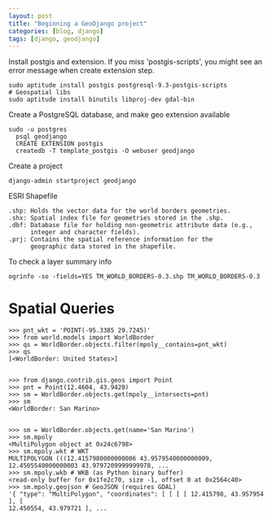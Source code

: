 ```yaml
---
layout: post
title: "Beginning a GeoDjango project"
categories: [blog, django]
tags: [django, geodjango]
---
```


Install postgis and extension. If you miss 'postgis-scripts', 
you might see an error message when create extension step. 

    sudo aptitude install postgis postgresql-9.3-postgis-scripts
    # Geospatial libs
    sudo aptitude install binutils libproj-dev gdal-bin

Create a PostgreSQL database, and make geo extension available

    sudo -u postgres
      psql geodjango
      CREATE EXTENSION postgis
      createdb -T template_postgis -O webuser geodjango

Create a project

    django-admin startproject geodjango
    
ESRI Shapefile

    .shp: Holds the vector data for the world borders geometries.
    .shx: Spatial index file for geometries stored in the .shp.
    .dbf: Database file for holding non-geometric attribute data (e.g.,
          integer and character fields).
    .prj: Contains the spatial reference information for the
          geographic data stored in the shapefile.

To check a layer summary info

    ogrinfo -so -fields=YES TM_WORLD_BORDERS-0.3.shp TM_WORLD_BORDERS-0.3

Spatial Queries
=================

    >>> pnt_wkt = 'POINT(-95.3385 29.7245)'
    >>> from world.models import WorldBorder
    >>> qs = WorldBorder.objects.filter(mpoly__contains=pnt_wkt)
    >>> qs
    [<WorldBorder: United States>]


    >>> from django.contrib.gis.geos import Point
    >>> pnt = Point(12.4604, 43.9420)
    >>> sm = WorldBorder.objects.get(mpoly__intersects=pnt)
    >>> sm
    <WorldBorder: San Marino>


    >>> sm = WorldBorder.objects.get(name='San Marino')
    >>> sm.mpoly
    <MultiPolygon object at 0x24c6798>
    >>> sm.mpoly.wkt # WKT
    MULTIPOLYGON (((12.4157980000000006 43.9579540000000009,
    12.4505540000000003 43.9797209999999978, ...
    >>> sm.mpoly.wkb # WKB (as Python binary buffer)
    <read-only buffer for 0x1fe2c70, size -1, offset 0 at 0x2564c40>
    >>> sm.mpoly.geojson # GeoJSON (requires GDAL)
    '{ "type": "MultiPolygon", "coordinates": [ [ [ [ 12.415798, 43.957954 ], [
    12.450554, 43.979721 ], ...


